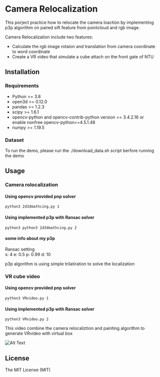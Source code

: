 # Camera Relocalization
This porject practice how to relocate the camera loaction by implementing p3p algorithm on paired sift feature from pointcloud and rgb image.

Camera Relocalization include two features:

* Calculate the rgb image rotaion and translation from camera coordinate to word coordinate
* Create a VR video that simulate a cube attach on the front gate of NTU 

## Installation

### Requirements

* Python >= 3.8
* open3d >= 0.12.0
* pandas >= 1.2.3
* scipy >= 1.6.1
* opencv-python and opencv-contrib-python version == 3.4.2.16 or enable nonfree opencv-python==4.5.1.48
* numpy >= 1.19.5

### Dataset

To run the demo, please run the ./download_data.sh script berfore running the demo

## Usage

### Camera rolocalization

#### Using opencv provided pnp solver

```
python3 2d3dmathcing.py 1
```

#### Using implemented p3p with Ransac solver

```
python3 python3 2d3dmathcing.py 2
```

#### some info about my p3p

Ransac setting  
s: 4 e: 0.5 p: 0.99 d: 10

p3p algorithm is using simple trilatiration to solve the localization

### VR cube video


#### Using opencv provided pnp solver

```
python3 VRvideo.py 1
```

#### Using implemented p3p with Ransac solver

```
python3 VRvideo.py 2
```

This video combine the camera relocaliztion and painting algorithm to generate VRvideo with virtual box

![Alt Text](ARVideo.gif)

## License
The MIT License (MIT)

